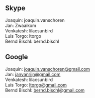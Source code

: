 ## Skype
Joaquin: joaquin.vanschoren<br/>
Jan: Zwaaikom <br/>
Venkatesh: lilacsunbird<br/>
Luis Torgo: ltorgo<br/>
Bernd Bischl: bernd.bischl<br/>

## Google
Joaquin: joaquin.vanschoren@gmail.com<br/>
Jan: janvanrijn@gmail.com <br/>
Venkatesh: lilacsunbird<br/>
Luis Torgo: ltorgo@gmail.com<br/>
Bernd Bischl: bernd.bischl@gmail.com<br/>
